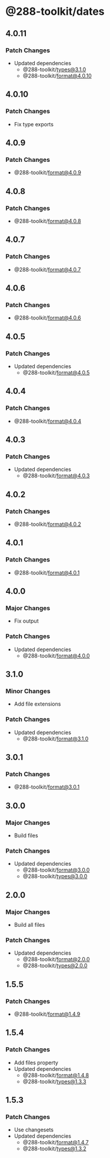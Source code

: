 # @288-toolkit/dates

## 4.0.11

### Patch Changes

- Updated dependencies
  - @288-toolkit/types@3.1.0
  - @288-toolkit/format@4.0.10

## 4.0.10

### Patch Changes

- Fix type exports

## 4.0.9

### Patch Changes

- @288-toolkit/format@4.0.9

## 4.0.8

### Patch Changes

- @288-toolkit/format@4.0.8

## 4.0.7

### Patch Changes

- @288-toolkit/format@4.0.7

## 4.0.6

### Patch Changes

- @288-toolkit/format@4.0.6

## 4.0.5

### Patch Changes

- Updated dependencies
  - @288-toolkit/format@4.0.5

## 4.0.4

### Patch Changes

- @288-toolkit/format@4.0.4

## 4.0.3

### Patch Changes

- Updated dependencies
  - @288-toolkit/format@4.0.3

## 4.0.2

### Patch Changes

- @288-toolkit/format@4.0.2

## 4.0.1

### Patch Changes

- @288-toolkit/format@4.0.1

## 4.0.0

### Major Changes

- Fix output

### Patch Changes

- Updated dependencies
  - @288-toolkit/format@4.0.0

## 3.1.0

### Minor Changes

- Add file extensions

### Patch Changes

- Updated dependencies
  - @288-toolkit/format@3.1.0

## 3.0.1

### Patch Changes

- @288-toolkit/format@3.0.1

## 3.0.0

### Major Changes

- Build files

### Patch Changes

- Updated dependencies
  - @288-toolkit/format@3.0.0
  - @288-toolkit/types@3.0.0

## 2.0.0

### Major Changes

- Build all files

### Patch Changes

- Updated dependencies
  - @288-toolkit/format@2.0.0
  - @288-toolkit/types@2.0.0

## 1.5.5

### Patch Changes

- @288-toolkit/format@1.4.9

## 1.5.4

### Patch Changes

- Add files property
- Updated dependencies
  - @288-toolkit/format@1.4.8
  - @288-toolkit/types@1.3.3

## 1.5.3

### Patch Changes

- Use changesets
- Updated dependencies
  - @288-toolkit/format@1.4.7
  - @288-toolkit/types@1.3.2
